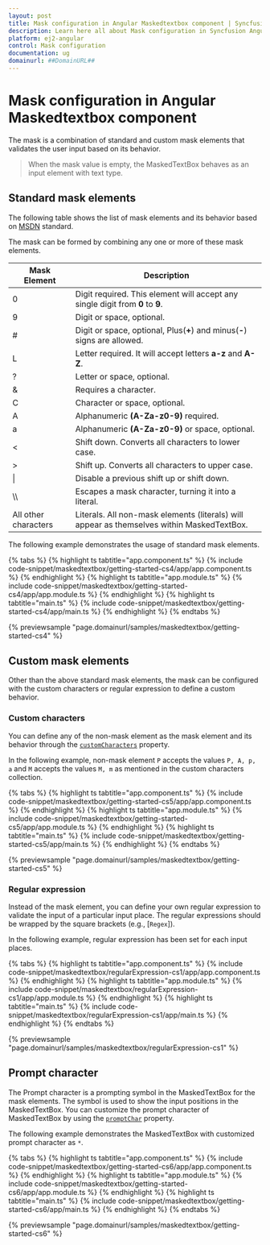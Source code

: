 ```yaml
---
layout: post
title: Mask configuration in Angular Maskedtextbox component | Syncfusion
description: Learn here all about Mask configuration in Syncfusion Angular Maskedtextbox component of Syncfusion Essential JS 2 and more.
platform: ej2-angular
control: Mask configuration 
documentation: ug
domainurl: ##DomainURL##
---
```


# Mask configuration in Angular Maskedtextbox component

The mask is a combination of standard and custom mask elements that validates the user input based on its behavior.

> When the mask value is empty, the MaskedTextBox behaves as an input element with text type.

## Standard mask elements

The following table shows the list of mask elements and its behavior based on [MSDN](https://msdn.microsoft.com/en-us/library/system.windows.forms.maskedtextbox.mask.aspx) standard.

The mask can be formed by combining any one or more of these mask elements.

| Mask Element | Description |
| ------------- | ------------- |
| 0 | Digit required. This element will accept any single digit from **0** to **9**. |
| 9 | Digit or space, optional. |
| # | Digit or space, optional, Plus(**+**) and minus(**-**) signs are allowed. |
| L | Letter required. It will accept letters **a-z** and **A-Z**. |
| ? | Letter or space, optional. |
| & | Requires a character. |
| C | Character or space, optional. |
| A | Alphanumeric **(A-Za-z0-9)** required.|
| a | Alphanumeric **(A-Za-z0-9)** or space, optional. |
| < | Shift down. Converts all characters to lower case. |
| > | Shift up. Converts all characters to upper case. |
| &#124; | Disable a previous shift up or shift down. |
| \\\\ | Escapes a mask character, turning it into a literal. |
| All other characters | Literals. All non-mask elements (literals) will appear as themselves within MaskedTextBox. |

The following example demonstrates the usage of standard mask elements.

{% tabs %}
{% highlight ts tabtitle="app.component.ts" %}
{% include code-snippet/maskedtextbox/getting-started-cs4/app/app.component.ts %}
{% endhighlight %}
{% highlight ts tabtitle="app.module.ts" %}
{% include code-snippet/maskedtextbox/getting-started-cs4/app/app.module.ts %}
{% endhighlight %}
{% highlight ts tabtitle="main.ts" %}
{% include code-snippet/maskedtextbox/getting-started-cs4/app/main.ts %}
{% endhighlight %}
{% endtabs %}
  
{% previewsample "page.domainurl/samples/maskedtextbox/getting-started-cs4" %}

## Custom mask elements

Other than the above standard mask elements, the mask can be configured with the custom characters or regular expression to define a custom behavior.

### Custom characters

You can define any of the non-mask element as the mask element and its behavior through the [`customCharacters`](https://ej2.syncfusion.com/angular/documentation/api/maskedtextbox#customcharacters) property.

In the following example, non-mask element `P` accepts the values `P, A, p, a` and `M` accepts the values `M, m` as mentioned in the custom characters collection.

{% tabs %}
{% highlight ts tabtitle="app.component.ts" %}
{% include code-snippet/maskedtextbox/getting-started-cs5/app/app.component.ts %}
{% endhighlight %}
{% highlight ts tabtitle="app.module.ts" %}
{% include code-snippet/maskedtextbox/getting-started-cs5/app/app.module.ts %}
{% endhighlight %}
{% highlight ts tabtitle="main.ts" %}
{% include code-snippet/maskedtextbox/getting-started-cs5/app/main.ts %}
{% endhighlight %}
{% endtabs %}
  
{% previewsample "page.domainurl/samples/maskedtextbox/getting-started-cs5" %}

### Regular expression

Instead of the mask element, you can define your own regular expression to validate the input of a particular input place.
The regular expressions should be wrapped by the square brackets (e.g., [`Regex`]).

In the following example, regular expression has been set for each input places.

{% tabs %}
{% highlight ts tabtitle="app.component.ts" %}
{% include code-snippet/maskedtextbox/regularExpression-cs1/app/app.component.ts %}
{% endhighlight %}
{% highlight ts tabtitle="app.module.ts" %}
{% include code-snippet/maskedtextbox/regularExpression-cs1/app/app.module.ts %}
{% endhighlight %}
{% highlight ts tabtitle="main.ts" %}
{% include code-snippet/maskedtextbox/regularExpression-cs1/app/main.ts %}
{% endhighlight %}
{% endtabs %}
  
{% previewsample "page.domainurl/samples/maskedtextbox/regularExpression-cs1" %}

## Prompt character

The Prompt character is a prompting symbol in the MaskedTextBox for the mask elements. The symbol is used to show the input positions in the MaskedTextBox.
You can customize the prompt character of MaskedTextBox by using the [`promptChar`](https://ej2.syncfusion.com/angular/documentation/api/maskedtextbox#promptchar) property.

The following example demonstrates the MaskedTextBox with customized prompt character as `*`.

{% tabs %}
{% highlight ts tabtitle="app.component.ts" %}
{% include code-snippet/maskedtextbox/getting-started-cs6/app/app.component.ts %}
{% endhighlight %}
{% highlight ts tabtitle="app.module.ts" %}
{% include code-snippet/maskedtextbox/getting-started-cs6/app/app.module.ts %}
{% endhighlight %}
{% highlight ts tabtitle="main.ts" %}
{% include code-snippet/maskedtextbox/getting-started-cs6/app/main.ts %}
{% endhighlight %}
{% endtabs %}
  
{% previewsample "page.domainurl/samples/maskedtextbox/getting-started-cs6" %}